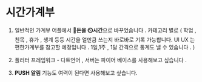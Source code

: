 # 시간가계부 

1. 일반적인 가계부 어플에서 **💸돈을 ⏲️시간**으로 바꾸었습니다 . 
카테고리 별로 ( 학업 , 친목 , 휴가 , 생계 등등 시간을 얼만큼 쓰는지 바로바로 기록 가능합니다.
UI UX 는 편한가계부를 참고할 예정입니다 . 1일,1주 , 1달 간격으로 통계도 낼 수 있습니다 .  )

1. 플러터 프레임워크 - 다트언어 , 서버는 파이어 베이스를 사용해보고 싶습니다 . 

1. **PUSH 알림** 기능도 여력이 된다면 사용해보고 싶습니다.  
